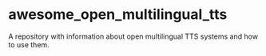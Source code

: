 # awesome_open_multilingual_tts
A repository with information about open multilingual TTS systems and how to use them.
